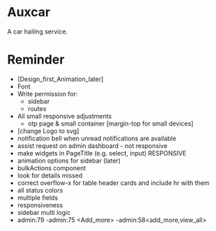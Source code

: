 # Auxcar

A car hailing service.

# Reminder

- [Design_first_Animation_later]
- Font
- Write permission for:
  - sidebar
  - routes
- All small responsive adjustments
  - otp page & small container [margin-top for small devices]
- [change Logo to svg]
- notification bell when unread notifications are available
- assist request on admin dashboard - not responsive
- make widgets in PageTitle (e.g. select, input) RESPONSIVE
- animation options for sidebar (later)
- bulkActions component
- look for details missed
- correct overflow-x for table header cards and include hr with them
- all status colors
- multiple fields
- responsiveness
- sidebar multi logic
- admin:79
  -admin:75 <Add_more>
  -admin:58<add_more,view_all>
